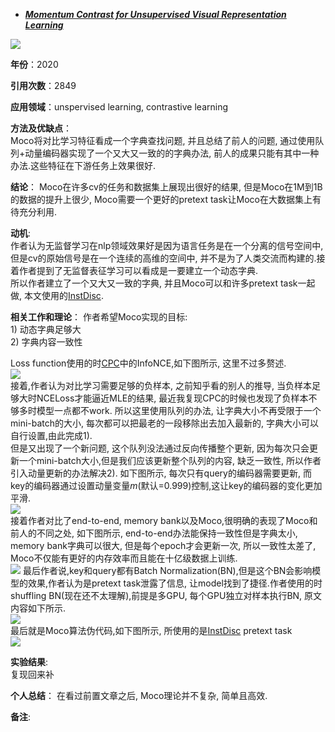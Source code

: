 + ***[Momentum Contrast for Unsupervised Visual Representation Learning](https://arxiv.org/abs/1911.05722)***   
  

![](https://paperrecord.oss-cn-shanghai.aliyuncs.com/202204081319779.PNG)  

**年份**：2020  

**引用次数**：2849  

**应用领域**：unspervised learning, contrastive learning  

**方法及优缺点**：    
Moco将对比学习特征看成一个字典查找问题, 并且总结了前人的问题, 通过使用队列+动量编码器实现了一个又大又一致的的字典办法, 前人的成果只能有其中一种办法.这些特征在下游任务上效果很好.

**结论**：
Moco在许多cv的任务和数据集上展现出很好的结果, 但是Moco在1M到1B的数据的提升上很少, Moco需要一个更好的pretext task让Moco在大数据集上有待充分利用.  

**动机**:  
作者认为无监督学习在nlp领域效果好是因为语言任务是在一个分离的信号空间中, 但是cv的原始信号是在一个连续的高维的空间中, 并不是为了人类交流而构建的.接着作者提到了无监督表征学习可以看成是一要建立一个动态字典.  
所以作者建立了一个又大又一致的字典, 并且Moco可以和许多pretext task一起做, 本文使用的[InstDisc](./Unsupervised_Feature_Learning_via_Non-Parametric_Instance_Discrimination.md).

**相关工作和理论**： 
作者希望Moco实现的目标:  
1\) 动态字典足够大  
2\) 字典内容一致性  

Loss function使用的时[CPC](./Representation_Learning_with_Constrastive_Predictive_Coding.md)中的InfoNCE,如下图所示, 这里不过多赘述.  
![](https://paperrecord.oss-cn-shanghai.aliyuncs.com/202204081319549.PNG)  
接着,作者认为对比学习需要足够的负样本, 之前知乎看的别人的推导, 当负样本足够大时NCELoss才能逼近MLE的结果, 最近我复现CPC的时候也发现了负样本不够多时模型一点都不work. 所以这里使用队列的办法, 让字典大小不再受限于一个mini-batch的大小, 每次都可以把最老的一段移除出去加入最新的, 字典大小可以自行设置,由此完成1).   
但是又出现了一个新问题, 这个队列没法通过反向传播整个更新, 因为每次只会更新一个mini-batch大小,但是我们应该更新整个队列的内容, 缺乏一致性, 所以作者引入动量更新的办法解决2). 如下图所示, 每次只有query的编码器需要更新, 而key的编码器通过设置动量变量$m$(默认=0.999)控制,这让key的编码器的变化更加平滑.    
![](https://paperrecord.oss-cn-shanghai.aliyuncs.com/202204081320749.PNG)   
接着作者对比了end-to-end, memory bank以及Moco,很明确的表现了Moco和前人的不同之处, 如下图所示, end-to-end办法能保持一致性但是字典太小, memory bank字典可以很大, 但是每个epoch才会更新一次, 所以一致性太差了, Moco不仅能有更好的内存效率而且能在十亿级数据上训练.  
![](https://paperrecord.oss-cn-shanghai.aliyuncs.com/202204081320466.PNG)
最后作者说,key和query都有Batch Normalization(BN),但是这个BN会影响模型的效果,作者认为是pretext task泄露了信息, 让model找到了捷径.作者使用的时shuffling BN(现在还不太理解),前提是多GPU, 每个GPU独立对样本执行BN, 原文内容如下所示.  
![](https://paperrecord.oss-cn-shanghai.aliyuncs.com/202204081320600.PNG)  
最后就是Moco算法伪代码,如下图所示, 所使用的是[InstDisc](./Unsupervised_Feature_Learning_via_Non-Parametric_Instance_Discrimination.md) pretext task  
![](https://paperrecord.oss-cn-shanghai.aliyuncs.com/202204081320607.PNG)

**实验结果**:  
复现回来补

**个人总结**： 
在看过前置文章之后, Moco理论并不复杂, 简单且高效.

**备注**:  


